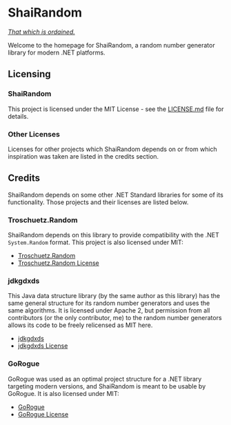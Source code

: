 # ShaiRandom

[*That which is ordained.*](https://en.wikipedia.org/wiki/Shai)

Welcome to the homepage for ShaiRandom, a random number generator library for modern .NET platforms.

## Licensing
### ShaiRandom
This project is licensed under the MIT License - see the [LICENSE.md](LICENSE.md) file for details.

### Other Licenses
Licenses for other projects which ShaiRandom depends on or from which inspiration was taken are listed in the credits section.

## Credits
ShaiRandom depends on some other .NET Standard libraries for some of its functionality.  Those projects and their licenses are listed below.

### Troschuetz.Random
ShaiRandom depends on this library to provide compatibility with the .NET `System.Random` format.  This project is also licensed under MIT:
- [Troschuetz.Random](https://gitlab.com/pomma89/troschuetz-random/-/tree/master)
- [Troschuetz.Random License](https://gitlab.com/pomma89/troschuetz-random/-/blob/master/LICENSE)

### jdkgdxds
This Java data structure library (by the same author as this library) has the same general structure for its random number generators and uses the same algorithms. It is licensed under Apache 2, but permission from all contributors (or the only contributor, me) to the random number generators allows its code to be freely relicensed as MIT here.
- [jdkgdxds](https://github.com/tommyettinger/jdkgdxds)
- [jdkgdxds License](https://github.com/tommyettinger/jdkgdxds/blob/master/LICENSE)

### GoRogue
GoRogue was used as an optimal project structure for a .NET library targeting modern versions, and ShaiRandom is meant to be usable by GoRogue. It is also licensed under MIT:
- [GoRogue](https://github.com/Chris3606/GoRogue)
- [GoRogue License](https://github.com/Chris3606/GoRogue/blob/master/LICENSE)

